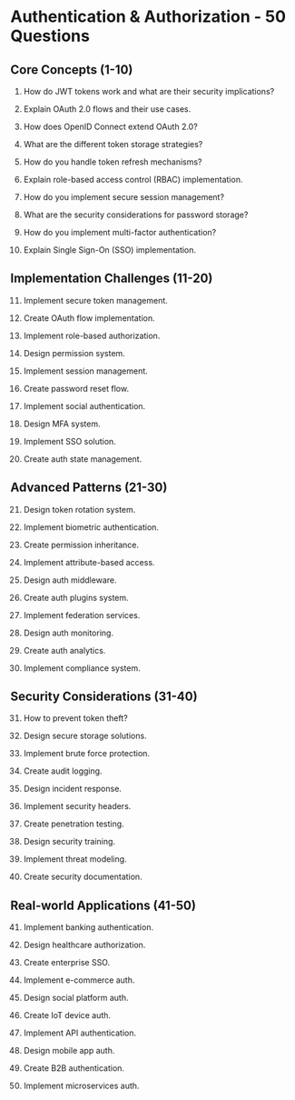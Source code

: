 # Authentication & Authorization - 50 Questions

## Core Concepts (1-10)

1. How do JWT tokens work and what are their security implications?

2. Explain OAuth 2.0 flows and their use cases.

3. How does OpenID Connect extend OAuth 2.0?

4. What are the different token storage strategies?

5. How do you handle token refresh mechanisms?

6. Explain role-based access control (RBAC) implementation.

7. How do you implement secure session management?

8. What are the security considerations for password storage?

9. How do you implement multi-factor authentication?

10. Explain Single Sign-On (SSO) implementation.

## Implementation Challenges (11-20)

11. Implement secure token management.

12. Create OAuth flow implementation.

13. Implement role-based authorization.

14. Design permission system.

15. Implement session management.

16. Create password reset flow.

17. Implement social authentication.

18. Design MFA system.

19. Implement SSO solution.

20. Create auth state management.

## Advanced Patterns (21-30)

21. Design token rotation system.

22. Implement biometric authentication.

23. Create permission inheritance.

24. Implement attribute-based access.

25. Design auth middleware.

26. Create auth plugins system.

27. Implement federation services.

28. Design auth monitoring.

29. Create auth analytics.

30. Implement compliance system.

## Security Considerations (31-40)

31. How to prevent token theft?

32. Design secure storage solutions.

33. Implement brute force protection.

34. Create audit logging.

35. Design incident response.

36. Implement security headers.

37. Create penetration testing.

38. Design security training.

39. Implement threat modeling.

40. Create security documentation.

## Real-world Applications (41-50)

41. Implement banking authentication.

42. Design healthcare authorization.

43. Create enterprise SSO.

44. Implement e-commerce auth.

45. Design social platform auth.

46. Create IoT device auth.

47. Implement API authentication.

48. Design mobile app auth.

49. Create B2B authentication.

50. Implement microservices auth.